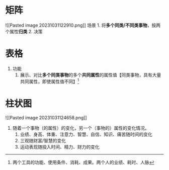 # 矩阵
![[Pasted image 20231031122910.png]]
场景
	1. 将**多个同类/不同类事物**，按两个属性**归类** 
	2. 决策

# 表格
1. 功能
	1. 展示、对比**多个同类事物**的多个**共同属性**的属性值【同类事物，具有大量共同属性，即使属性值不同】[^1] 

# 柱状图
![[Pasted image 20231031124658.png]]
1. 随着一个事物（的属性）的变化，另一个（事物的）属性的变化情况。
	1. 业绩、身高、体重、注意力、智慧、自信、知识、痛苦随时间的变化
	2. 三观随财富/智慧的变化
	3. 运动表现随投入时间、精力、财力的变化


[^1]: 两个工具的功能、使用条件、消耗、成果。两个人的业绩、耗时、人脉